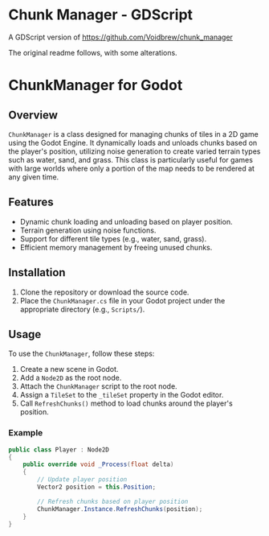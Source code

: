 # Chunk Manager - GDScript
A GDScript version of https://github.com/Voidbrew/chunk_manager

The original readme follows, with some alterations.

# ChunkManager for Godot

## Overview

`ChunkManager` is a class designed for managing chunks of tiles in a 2D game using the Godot Engine. It dynamically loads and unloads chunks based on the player's position, utilizing noise generation to create varied terrain types such as water, sand, and grass. This class is particularly useful for games with large worlds where only a portion of the map needs to be rendered at any given time.

## Features

- Dynamic chunk loading and unloading based on player position.
- Terrain generation using noise functions.
- Support for different tile types (e.g., water, sand, grass).
- Efficient memory management by freeing unused chunks.

## Installation

1. Clone the repository or download the source code.
2. Place the `ChunkManager.cs` file in your Godot project under the appropriate directory (e.g., `Scripts/`).

## Usage

To use the `ChunkManager`, follow these steps:

1. Create a new scene in Godot.
2. Add a `Node2D` as the root node.
3. Attach the `ChunkManager` script to the root node.
4. Assign a `TileSet` to the `_tileSet` property in the Godot editor.
5. Call `RefreshChunks()` method to load chunks around the player's position.

### Example

```csharp
public class Player : Node2D
{
    public override void _Process(float delta)
    {
        // Update player position
        Vector2 position = this.Position;

        // Refresh chunks based on player position
        ChunkManager.Instance.RefreshChunks(position);
    }
}
